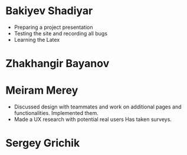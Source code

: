 # Bakiyev Shadiyar
* 	Preparing a project presentation
* 	Testing the site and recording all bugs
* 	Learning the Latex
# Zhakhangir Bayanov

# Meiram Merey
* Discussed design with teammates and work on additional pages and functionalities. Implemented them.
* Made a UX research with potential real users Has taken surveys.
# Sergey Grichik 
